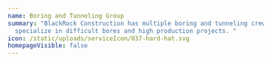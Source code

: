 ```yaml
---
name: Boring and Tunneling Group
summary: "BlackRock Construction has multiple boring and tunneling crews. We
  specialize in difficult bores and high production projects. "
icon: /static/uploads/serviceIcon/037-hard-hat.svg
homepageVisible: false
---
```

